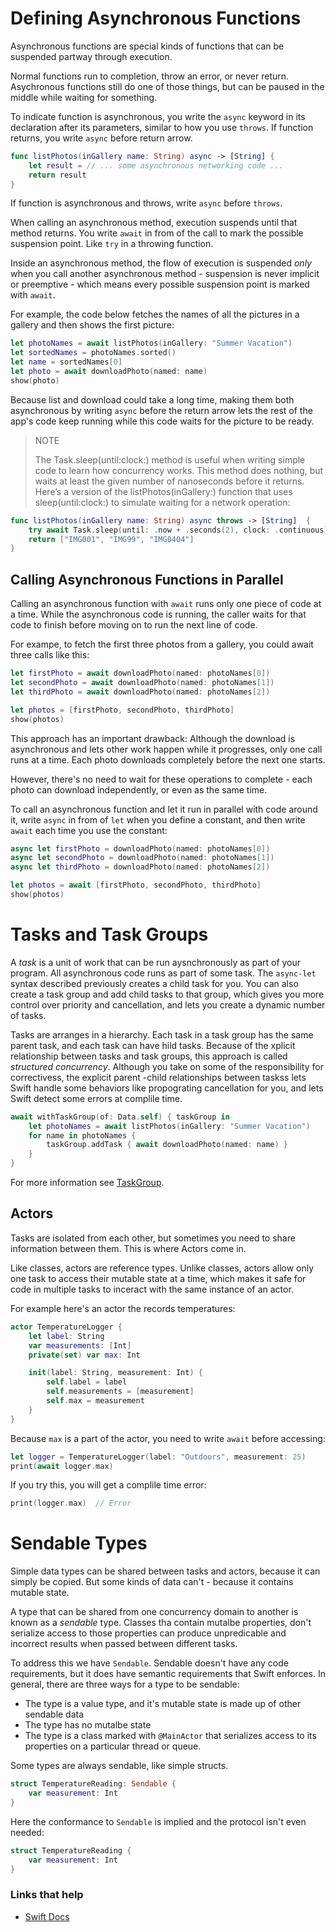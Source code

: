 # Defining Asynchronous Functions

Asynchronous functions are special kinds of functions that can be suspended partway through execution.

Normal functions run to completion, throw an error, or never return. Asychronous functions still do one of those things, but can be paused in the middle while waiting for something.

To indicate function is asynchronous, you write the `async` keyword in its declaration after its parameters, similar to how you use `throws`. If function returns, you write `async` before return arrow.

```swift
func listPhotos(inGallery name: String) async -> [String] {
    let result = // ... some asynchronous networking code ...
    return result
}
```

If function is asynchronous and throws, write `async` before `throws`.

When calling an asynchronous method, execution suspends until that method returns. You write `await` in from of the call to mark the possible suspension point. Like `try` in a throwing function.

Inside an asynchronous method, the flow of execution is suspended *only* when you call another asynchronous method - suspension is never implicit or preemptive - which means every possible suspension point is marked with `await`.

For example, the code below fetches the names of all the pictures in a gallery and then shows the first picture:

```swift
let photoNames = await listPhotos(inGallery: "Summer Vacation")
let sortedNames = photoNames.sorted()
let name = sortedNames[0]
let photo = await downloadPhoto(named: name)
show(photo)
```

Because list and download could take a long time, making them both asynchronous by writing `async` before the return arrow lets the rest of the app's code keep running while this code waits for the picture to be ready.

> NOTE
> 
> The Task.sleep(until:clock:) method is useful when writing simple code to learn how concurrency works. This method does nothing, but waits at least the given number of nanoseconds before it returns. Here’s a version of the listPhotos(inGallery:) function that uses sleep(until:clock:) to simulate waiting for a network operation:

```swift
func listPhotos(inGallery name: String) async throws -> [String]  {
    try await Task.sleep(until: .now + .seconds(2), clock: .continuous)
    return ["IMG001", "IMG99", "IMG0404"]
}
```

## Calling Asynchronous Functions in Parallel

Calling an asynchronous function with `await` runs only one piece of code at a time. While the asynchronous code is running, the caller waits for that code to finish before moving on to run the next line of code.

For exampe, to fetch the first three photos from a gallery, you could await three calls like this:

```swift
let firstPhoto = await downloadPhoto(named: photoNames[0])
let secondPhoto = await downloadPhoto(named: photoNames[1])
let thirdPhoto = await downloadPhoto(named: photoNames[2])

let photos = [firstPhoto, secondPhoto, thirdPhoto]
show(photos)
```

This approach has an important drawback: Although the download is asynchronous and lets other work happen while it progresses, only one call runs at a time. Each photo downloads completely before the next one starts.

However, there's no need to wait for these operations to complete - each photo can download independently, or even as the same time.

To call an asynchronous function and let it run in parallel with code around it, write `async` in from of `let` when you define a constant, and then write `await` each time you use the constant:

```swift
async let firstPhoto = downloadPhoto(named: photoNames[0])
async let secondPhoto = downloadPhoto(named: photoNames[1])
async let thirdPhoto = downloadPhoto(named: photoNames[2])

let photos = await [firstPhoto, secondPhoto, thirdPhoto]
show(photos)
```

# Tasks and Task Groups

A *task* is a unit of work that can be run aysnchronously as part of your program. All asynchronous code runs as part of some task. The `async-let` syntax described previously creates a child task for you. You can also create a task group and add child tasks to that group, which gives you more control over priority and cancellation, and lets you create a dynamic number of tasks.

Tasks are arranges in a hierarchy. Each task in a task group has the same parent task, and each task can have hild tasks. Because of the xplicit relationship between tasks and task groups, this approach is called *structured concurrency*. Although you take on some of the responsibility for correctivess, the explicit parent -child relationships between taskss lets Swift handle some behaviors like propograting cancellation for you, and lets Swift detect some errors at complile time.

```swift
await withTaskGroup(of: Data.self) { taskGroup in
    let photoNames = await listPhotos(inGallery: "Summer Vacation")
    for name in photoNames {
        taskGroup.addTask { await downloadPhoto(named: name) }
    }
}
```

For more information see [TaskGroup](https://developer.apple.com/documentation/swift/taskgroup).

## Actors

Tasks are isolated from each other, but sometimes you need to share information between them. This is where Actors come in.

Like classes, actors are reference types. Unlike classes, actors allow only one task to access their mutable state at a time, which makes it safe for code in multiple tasks to inceract with the same instance of an actor.

For example here's an actor the records temperatures:

```swift
actor TemperatureLogger {
    let label: String
    var measurements: [Int]
    private(set) var max: Int

    init(label: String, measurement: Int) {
        self.label = label
        self.measurements = [measurement]
        self.max = measurement
    }
}
```

Because `max` is a part of the actor, you need to write `await` before accessing:

```swift
let logger = TemperatureLogger(label: "Outdoors", measurement: 25)
print(await logger.max)
```

If you try this, you will get a complile time error:

```swift
print(logger.max)  // Error
```

# Sendable Types

Simple data types can be shared between tasks and actors, because it can simply be copied. But some kinds of data can't - because it contains mutable state.

A type that can be shared from one concurrency domain to another is known as a *sendable* type. Classes tha contain mutalbe properties, don't serialize access to those properties can produce unpredicable and incorrect results when passed between different tasks.

To address this we have `Sendable`. Sendable doesn't have any code requirements, but it does have semantic requirements that Swift enforces. In general, there are three ways for a type to be sendable:

- The type is a value type, and it's mutable state is made up of other sendable data
- The type has no mutalbe state
- The type is a class marked with `@MainActor` that serializes access to its properties on a particular thread or queue.

Some types are always sendable, like simple structs.

```swift
struct TemperatureReading: Sendable {
    var measurement: Int
}
```

Here the conformance to `Sendable` is implied and the protocol isn't even needed:

```swift
struct TemperatureReading {
    var measurement: Int
}
```


### Links that help

- [Swift Docs](https://docs.swift.org/swift-book/LanguageGuide/Concurrency.html)
